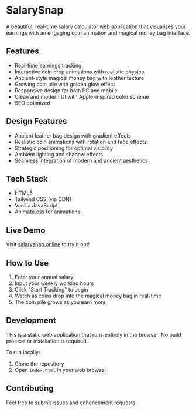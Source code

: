 # SalarySnap

A beautiful, real-time salary calculator web application that visualizes your earnings with an engaging coin animation and magical money bag interface.

## Features

- Real-time earnings tracking
- Interactive coin drop animations with realistic physics
- Ancient-style magical money bag with leather texture
- Growing coin pile with golden glow effect
- Responsive design for both PC and mobile
- Clean and modern UI with Apple-inspired color scheme
- SEO optimized

## Design Features

- Ancient leather bag design with gradient effects
- Realistic coin animations with rotation and fade effects
- Strategic positioning for optimal visibility
- Ambient lighting and shadow effects
- Seamless integration of modern and ancient aesthetics

## Tech Stack

- HTML5
- Tailwind CSS (via CDN)
- Vanilla JavaScript
- Animate.css for animations

## Live Demo

Visit [salarysnap.online](https://salarysnap.online) to try it out!

## How to Use

1. Enter your annual salary
2. Input your weekly working hours
3. Click "Start Tracking" to begin
4. Watch as coins drop into the magical money bag in real-time
5. The coin pile grows as you earn more

## Development

This is a static web application that runs entirely in the browser. No build process or installation is required.

To run locally:
1. Clone the repository
2. Open `index.html` in your web browser

## Contributing

Feel free to submit issues and enhancement requests!
